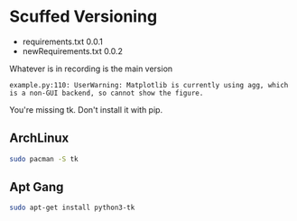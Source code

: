 # Scuffed Versioning

- requirements.txt 0.0.1
- newRequirements.txt 0.0.2

Whatever is in recording is the main version

```
example.py:110: UserWarning: Matplotlib is currently using agg, which is a non-GUI backend, so cannot show the figure.
```

You're missing tk. Don't install it with pip. 

## ArchLinux 
```bash
sudo pacman -S tk
```

## Apt Gang 
```bash 
sudo apt-get install python3-tk
```
